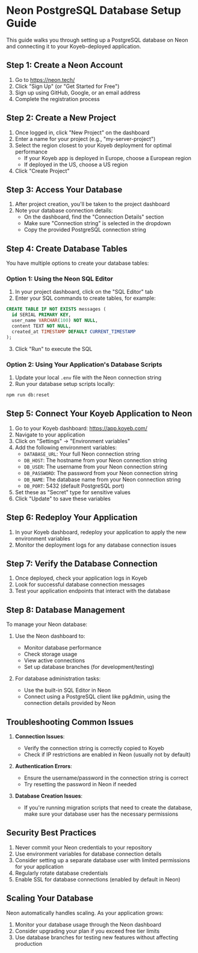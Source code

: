 # Neon PostgreSQL Database Setup Guide

This guide walks you through setting up a PostgreSQL database on Neon and connecting it to your Koyeb-deployed application.

## Step 1: Create a Neon Account

1. Go to https://neon.tech/
2. Click "Sign Up" (or "Get Started for Free")
3. Sign up using GitHub, Google, or an email address
4. Complete the registration process

## Step 2: Create a New Project

1. Once logged in, click "New Project" on the dashboard
2. Enter a name for your project (e.g., "my-server-project")
3. Select the region closest to your Koyeb deployment for optimal performance
   - If your Koyeb app is deployed in Europe, choose a European region
   - If deployed in the US, choose a US region
4. Click "Create Project"

## Step 3: Access Your Database

1. After project creation, you'll be taken to the project dashboard
2. Note your database connection details:
   - On the dashboard, find the "Connection Details" section
   - Make sure "Connection string" is selected in the dropdown
   - Copy the provided PostgreSQL connection string

## Step 4: Create Database Tables

You have multiple options to create your database tables:

### Option 1: Using the Neon SQL Editor

1. In your project dashboard, click on the "SQL Editor" tab
2. Enter your SQL commands to create tables, for example:

```sql
CREATE TABLE IF NOT EXISTS messages (
  id SERIAL PRIMARY KEY,
  user_name VARCHAR(100) NOT NULL,
  content TEXT NOT NULL,
  created_at TIMESTAMP DEFAULT CURRENT_TIMESTAMP
);
```

3. Click "Run" to execute the SQL

### Option 2: Using Your Application's Database Scripts

1. Update your local `.env` file with the Neon connection string
2. Run your database setup scripts locally:

```bash
npm run db:reset
```

## Step 5: Connect Your Koyeb Application to Neon

1. Go to your Koyeb dashboard: https://app.koyeb.com/
2. Navigate to your application
3. Click on "Settings" → "Environment variables"
4. Add the following environment variables:
   - `DATABASE_URL`: Your full Neon connection string
   - `DB_HOST`: The hostname from your Neon connection string
   - `DB_USER`: The username from your Neon connection string
   - `DB_PASSWORD`: The password from your Neon connection string
   - `DB_NAME`: The database name from your Neon connection string
   - `DB_PORT`: 5432 (default PostgreSQL port)
5. Set these as "Secret" type for sensitive values
6. Click "Update" to save these variables

## Step 6: Redeploy Your Application

1. In your Koyeb dashboard, redeploy your application to apply the new environment variables
2. Monitor the deployment logs for any database connection issues

## Step 7: Verify the Database Connection

1. Once deployed, check your application logs in Koyeb
2. Look for successful database connection messages
3. Test your application endpoints that interact with the database

## Step 8: Database Management

To manage your Neon database:

1. Use the Neon dashboard to:

   - Monitor database performance
   - Check storage usage
   - View active connections
   - Set up database branches (for development/testing)

2. For database administration tasks:
   - Use the built-in SQL Editor in Neon
   - Connect using a PostgreSQL client like pgAdmin, using the connection details provided by Neon

## Troubleshooting Common Issues

1. **Connection Issues**:

   - Verify the connection string is correctly copied to Koyeb
   - Check if IP restrictions are enabled in Neon (usually not by default)

2. **Authentication Errors**:

   - Ensure the username/password in the connection string is correct
   - Try resetting the password in Neon if needed

3. **Database Creation Issues**:
   - If you're running migration scripts that need to create the database, make sure your database user has the necessary permissions

## Security Best Practices

1. Never commit your Neon credentials to your repository
2. Use environment variables for database connection details
3. Consider setting up a separate database user with limited permissions for your application
4. Regularly rotate database credentials
5. Enable SSL for database connections (enabled by default in Neon)

## Scaling Your Database

Neon automatically handles scaling. As your application grows:

1. Monitor your database usage through the Neon dashboard
2. Consider upgrading your plan if you exceed free tier limits
3. Use database branches for testing new features without affecting production
